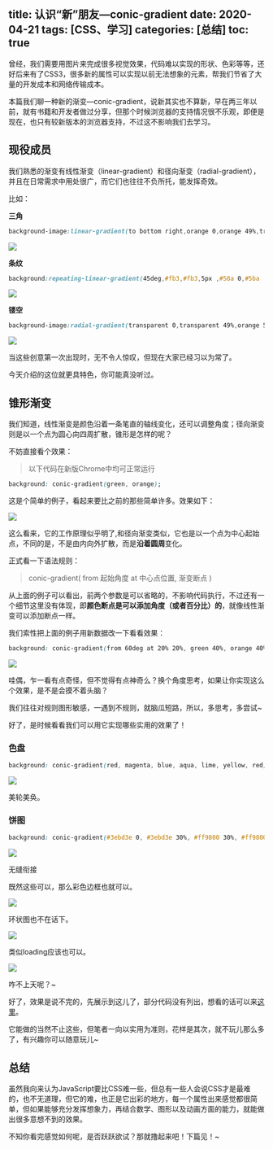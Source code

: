 title: 认识“新”朋友—conic-gradient
date: 2020-04-21
tags: [CSS、学习]
categories: [总结]
toc: true
---

曾经，我们需要用图片来完成很多视觉效果，代码难以实现的形状、色彩等等，还好后来有了CSS3，很多新的属性可以实现以前无法想象的元素，帮我们节省了大量的开发成本和网络传输成本。

本篇我们聊一种新的渐变—conic-gradient，说新其实也不算新，早在两三年以前，就有书籍和开发者做过分享，但那个时候浏览器的支持情况很不乐观，即便是现在，也只有较新版本的浏览器支持，不过这不影响我们去学习。

## 现役成员

我们熟悉的渐变有线性渐变（linear-gradient）和径向渐变（radial-gradient），并且在日常需求中用处很广，而它们也往往不负所托，能发挥奇效。

比如：

**三角**

```CSS
background-image:linear-gradient(to bottom right,orange 0,orange 49%,transparent 50%,transparent 100%)
```

![](/img/conic_gradient/sanjiao.png)

**条纹**

```CSS
background:repeating-linear-gradient(45deg,#fb3,#fb3,5px ,#58a 0,#5ba  10px);
```
![](/img/conic_gradient/tiaowen.png)

**镂空**

```CSS
background-image:radial-gradient(transparent 0,transparent 49%,orange 50%,orange 100%)
```
![](/img/conic_gradient/loukong.png)

当这些创意第一次出现时，无不令人惊叹，但现在大家已经习以为常了。

今天介绍的这位就更具特色，你可能真没听过。

## 锥形渐变

我们知道，线性渐变是颜色沿着一条笔直的轴线变化，还可以调整角度；径向渐变则是以一个点为圆心向四周扩散，锥形是怎样的呢？

不妨直接看个效果：

>以下代码在新版Chrome中均可正常运行

```CSS
background: conic-gradient(green, orange);
```

这是个简单的例子，看起来要比之前的那些简单许多。效果如下：

![](/img/conic_gradient/zhuxing01.png)

这么看来，它的工作原理似乎明了,和径向渐变类似，它也是以一个点为中心起始点，不同的是，不是由内向外扩散，而是**沿着圆周**变化。

正式看一下语法规则：

>conic-gradient( from 起始角度  at 中心点位置, 渐变断点 )

从上面的例子可以看出，前两个参数是可以省略的，不影响代码执行，不过还有一个细节这里没有体现，即**颜色断点是可以添加角度（或者百分比）的**，就像线性渐变可以添加断点一样。

我们索性把上面的例子用新数据改一下看看效果：

```CSS
background: conic-gradient(from 60deg at 20% 20%, green 40%, orange 40%);
```
![](/img/conic_gradient/percent_conic.png)

哇偶，乍一看有点奇怪，但不觉得有点神奇么？换个角度思考，如果让你实现这么个效果，是不是会摸不着头脑？

我们往往对规则图形敏感，一遇到不规则，就脑瓜短路，所以，多思考，多尝试~

好了，是时候看看我们可以用它实现哪些实用的效果了！

### 色盘

```CSS
background: conic-gradient(red, magenta, blue, aqua, lime, yellow, red);
```
![](/img/conic_gradient/sepan.png)

美轮美奂。

### 饼图

```CSS
background: conic-gradient(#3ebd3e 0, #3ebd3e 30%, #ff9800 30%, #ff9800 70%, #03a9f4 70%, #03a9f4 100%);
```

![](/img/conic_gradient/bingtu.png)

无缝衔接

既然这些可以，那么彩色边框也就可以。

![](/img/conic_gradient/caiseborder.png)

环状图也不在话下。

![](/img/conic_gradient/huanborder.png)

类似loading应该也可以。

![](/img/conic_gradient/loading.png)

咋不上天呢？~

好了，效果是说不完的，先展示到这儿了，部分代码没有列出，想看的话可以来[这里](https://codepen.io/ideazhao/pen/LYpbYLO)。

它能做的当然不止这些，但笔者一向以实用为准则，花样是其次，就不玩儿那么多了，有兴趣你可以随意玩儿~

## 总结

虽然我向来认为JavaScript要比CSS难一些，但总有一些人会说CSS才是最难的，也不无道理，但它的难，也正是它出彩的地方，每一个属性出来感觉都很简单，但如果能够充分发挥想象力，再结合数学、图形以及动画方面的能力，就能做出很多意想不到的效果。

不知你看完感觉如何呢，是否跃跃欲试？那就撸起来吧！下篇见！~

